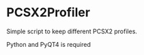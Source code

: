 PCSX2Profiler
=============

Simple script to keep different PCSX2 profiles.

Python and PyQT4 is required
